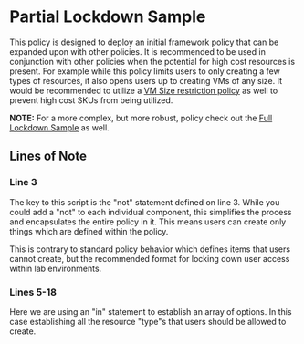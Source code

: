 # Partial Lockdown Sample
This policy is designed to deploy an initial framework policy that can be expanded upon with other policies. It is recommended to be used in conjunction with other policies when the potential for high cost resources is present. For example while this policy limits users to only creating a few types of resources, it also opens users up to creating VMs of any size. It would be recommended to utilize a [VM Size restriction policy](https://github.com/LearnOnDemandSystems/labauthor/tree/master/azure-restriction-policies/Limit%20to%20Specific%20VM%20Sizes) as well to prevent high cost SKUs from being utilized.

**NOTE:** For a more complex, but more robust, policy check out the [Full Lockdown Sample](https://github.com/LearnOnDemandSystems/labauthor/tree/master/azure-restriction-policies/Full%20Lockdown%20Sample) as well.

## Lines of Note

### Line 3
The key to this script is the "not" statement defined on line 3. While you could add a "not" to each individual component, this simplifies the process and encapsulates the entire policy in it. This means users can create only things which are defined within the policy.

This is contrary to standard policy behavior which defines items that users cannot create, but the recommended format for locking down user access within lab environments.

### Lines 5-18

Here we are using an "in" statement to establish an array of options. In this case establishing all the resource "type"s that users should be allowed to create.
